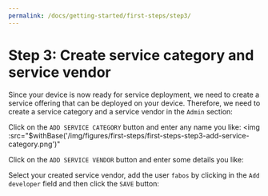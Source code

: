 ```yaml
---
permalink: /docs/getting-started/first-steps/step3/
---
```


# Step 3: Create service category and service vendor

Since your device is now ready for service deployment, we need to create a service offering that can be deployed on your device. Therefore, we need to create a service category and a service vendor in the `Admin` section:
<img :src="$withBase('/img/figures/first-steps/first-steps-step3-admin-section.png')">

Click on the `ADD SERVICE CATEGORY` button and enter any name you like:
<img :src="$withBase('/img/figures/first-steps/first-steps-step3-add-service-category.png')"

Click on the `ADD SERVICE VENDOR` button and enter some details you like:
<img :src="$withBase('/img/figures/first-steps/first-steps-step3-add-service-vendor.png')">

Select your created service vendor, add the user `fabos` by clicking in the `Add developer` field and then click the `SAVE` button:
<img :src="$withBase('/img/figures/first-steps/first-steps-step3-add-developer.png')">
